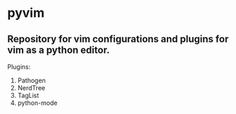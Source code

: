 pyvim
=====

Repository for vim configurations and plugins for vim as a python editor.
---------------------------------------------------------------------------

Plugins:
1. Pathogen
2. NerdTree
3. TagList
4. python-mode
